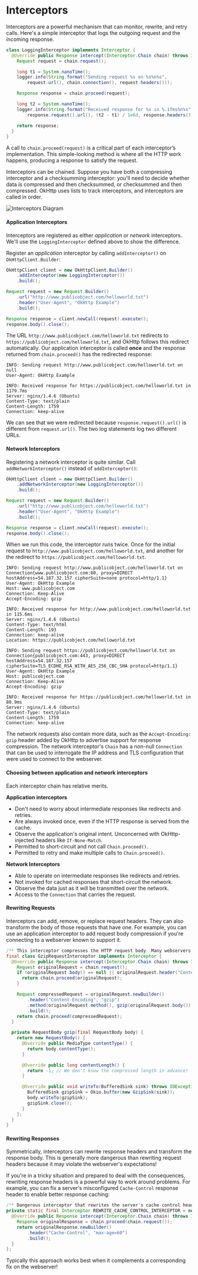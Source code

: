 Interceptors
============

Interceptors are a powerful mechanism that can monitor, rewrite, and retry calls. Here's a simple interceptor that logs the outgoing request and the incoming response.

```java
class LoggingInterceptor implements Interceptor {
  @Override public Response intercept(Interceptor.Chain chain) throws IOException {
    Request request = chain.request();

    long t1 = System.nanoTime();
    logger.info(String.format("Sending request %s on %s%n%s",
        request.url(), chain.connection(), request.headers()));

    Response response = chain.proceed(request);

    long t2 = System.nanoTime();
    logger.info(String.format("Received response for %s in %.1fms%n%s",
        response.request().url(), (t2 - t1) / 1e6d, response.headers()));

    return response;
  }
}
```

A call to `chain.proceed(request)` is a critical part of each interceptor’s implementation. This simple-looking method is where all the HTTP work happens, producing a response to satisfy the request.

Interceptors can be chained. Suppose you have both a compressing interceptor and a checksumming interceptor: you'll need to decide whether data is compressed and then checksummed, or checksummed and then compressed. OkHttp uses lists to track interceptors, and interceptors are called in order.

![Interceptors Diagram](images/interceptors@2x.png)

#### Application Interceptors

Interceptors are registered as either _application_ or _network_ interceptors. We'll use the `LoggingInterceptor` defined above to show the difference.

Register an _application_ interceptor by calling `addInterceptor()` on `OkHttpClient.Builder`:

```java
OkHttpClient client = new OkHttpClient.Builder()
    .addInterceptor(new LoggingInterceptor())
    .build();

Request request = new Request.Builder()
    .url("http://www.publicobject.com/helloworld.txt")
    .header("User-Agent", "OkHttp Example")
    .build();

Response response = client.newCall(request).execute();
response.body().close();
```

The URL `http://www.publicobject.com/helloworld.txt` redirects to `https://publicobject.com/helloworld.txt`, and OkHttp follows this redirect automatically. Our application interceptor is called **once** and the response returned from `chain.proceed()` has the redirected response:

```
INFO: Sending request http://www.publicobject.com/helloworld.txt on null
User-Agent: OkHttp Example

INFO: Received response for https://publicobject.com/helloworld.txt in 1179.7ms
Server: nginx/1.4.6 (Ubuntu)
Content-Type: text/plain
Content-Length: 1759
Connection: keep-alive
```

We can see that we were redirected because `response.request().url()` is different from `request.url()`. The two log statements log two different URLs.

#### Network Interceptors

Registering a network interceptor is quite similar. Call `addNetworkInterceptor()` instead of `addInterceptor()`:

```java
OkHttpClient client = new OkHttpClient.Builder()
    .addNetworkInterceptor(new LoggingInterceptor())
    .build();

Request request = new Request.Builder()
    .url("http://www.publicobject.com/helloworld.txt")
    .header("User-Agent", "OkHttp Example")
    .build();

Response response = client.newCall(request).execute();
response.body().close();
```

When we run this code, the interceptor runs twice. Once for the initial request to `http://www.publicobject.com/helloworld.txt`, and another for the redirect to `https://publicobject.com/helloworld.txt`.

```
INFO: Sending request http://www.publicobject.com/helloworld.txt on Connection{www.publicobject.com:80, proxy=DIRECT hostAddress=54.187.32.157 cipherSuite=none protocol=http/1.1}
User-Agent: OkHttp Example
Host: www.publicobject.com
Connection: Keep-Alive
Accept-Encoding: gzip

INFO: Received response for http://www.publicobject.com/helloworld.txt in 115.6ms
Server: nginx/1.4.6 (Ubuntu)
Content-Type: text/html
Content-Length: 193
Connection: keep-alive
Location: https://publicobject.com/helloworld.txt

INFO: Sending request https://publicobject.com/helloworld.txt on Connection{publicobject.com:443, proxy=DIRECT hostAddress=54.187.32.157 cipherSuite=TLS_ECDHE_RSA_WITH_AES_256_CBC_SHA protocol=http/1.1}
User-Agent: OkHttp Example
Host: publicobject.com
Connection: Keep-Alive
Accept-Encoding: gzip

INFO: Received response for https://publicobject.com/helloworld.txt in 80.9ms
Server: nginx/1.4.6 (Ubuntu)
Content-Type: text/plain
Content-Length: 1759
Connection: keep-alive
```

The network requests also contain more data, such as the `Accept-Encoding: gzip` header added by OkHttp to advertise support for response compression. The network interceptor's `Chain` has a non-null `Connection` that can be used to interrogate the IP address and TLS configuration that were used to connect to the webserver.

#### Choosing between application and network interceptors

Each interceptor chain has relative merits.

**Application interceptors**

 * Don't need to worry about intermediate responses like redirects and retries.
 * Are always invoked once, even if the HTTP response is served from the cache.
 * Observe the application's original intent. Unconcerned with OkHttp-injected headers like `If-None-Match`.
 * Permitted to short-circuit and not call `Chain.proceed()`.
 * Permitted to retry and make multiple calls to `Chain.proceed()`.

**Network Interceptors**

 * Able to operate on intermediate responses like redirects and retries.
 * Not invoked for cached responses that short-circuit the network.
 * Observe the data just as it will be transmitted over the network.
 * Access to the `Connection` that carries the request.

#### Rewriting Requests

Interceptors can add, remove, or replace request headers. They can also transform the body of those requests that have one. For example, you can use an application interceptor to add request body compression if you're connecting to a webserver known to support it.

```java
/** This interceptor compresses the HTTP request body. Many webservers can't handle this! */
final class GzipRequestInterceptor implements Interceptor {
  @Override public Response intercept(Interceptor.Chain chain) throws IOException {
    Request originalRequest = chain.request();
    if (originalRequest.body() == null || originalRequest.header("Content-Encoding") != null) {
      return chain.proceed(originalRequest);
    }

    Request compressedRequest = originalRequest.newBuilder()
        .header("Content-Encoding", "gzip")
        .method(originalRequest.method(), gzip(originalRequest.body()))
        .build();
    return chain.proceed(compressedRequest);
  }

  private RequestBody gzip(final RequestBody body) {
    return new RequestBody() {
      @Override public MediaType contentType() {
        return body.contentType();
      }

      @Override public long contentLength() {
        return -1; // We don't know the compressed length in advance!
      }

      @Override public void writeTo(BufferedSink sink) throws IOException {
        BufferedSink gzipSink = Okio.buffer(new GzipSink(sink));
        body.writeTo(gzipSink);
        gzipSink.close();
      }
    };
  }
}
```

#### Rewriting Responses

Symmetrically, interceptors can rewrite response headers and transform the response body. This is generally more dangerous than rewriting request headers because it may violate the webserver's expectations!

If you're in a tricky situation and prepared to deal with the consequences, rewriting response headers is a powerful way to work around problems. For example, you can fix a server's misconfigured `Cache-Control` response header to enable better response caching:

```java
/** Dangerous interceptor that rewrites the server's cache-control header. */
private static final Interceptor REWRITE_CACHE_CONTROL_INTERCEPTOR = new Interceptor() {
  @Override public Response intercept(Interceptor.Chain chain) throws IOException {
    Response originalResponse = chain.proceed(chain.request());
    return originalResponse.newBuilder()
        .header("Cache-Control", "max-age=60")
        .build();
  }
};
```

Typically this approach works best when it complements a corresponding fix on the webserver!
